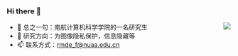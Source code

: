 ### Hi there 👋

- 🔭 总之一句：南航计算机科学学院的一名研究生<img align="right" src="https://github-readme-stats.vercel.app/api?username=RMDE&show_icons=true">
- 🌱 研究方向：为图像隐私保护，信息隐藏等
- 📫 联系方式：rmde_f@nuaa.edu.cn
